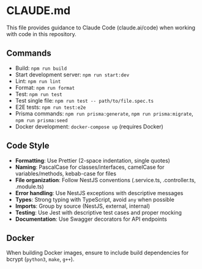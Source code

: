 # CLAUDE.md

This file provides guidance to Claude Code (claude.ai/code) when working with code in this repository.

## Commands
- Build: `npm run build`
- Start development server: `npm run start:dev`
- Lint: `npm run lint`
- Format: `npm run format`
- Test: `npm run test`
- Test single file: `npm run test -- path/to/file.spec.ts`
- E2E tests: `npm run test:e2e`
- Prisma commands: `npm run prisma:generate`, `npm run prisma:migrate`, `npm run prisma:seed`
- Docker development: `docker-compose up` (requires Docker)

## Code Style
- **Formatting**: Use Prettier (2-space indentation, single quotes)
- **Naming**: PascalCase for classes/interfaces, camelCase for variables/methods, kebab-case for files
- **File organization**: Follow NestJS conventions (.service.ts, .controller.ts, .module.ts)
- **Error handling**: Use NestJS exceptions with descriptive messages
- **Types**: Strong typing with TypeScript, avoid `any` when possible
- **Imports**: Group by source (NestJS, external, internal)
- **Testing**: Use Jest with descriptive test cases and proper mocking
- **Documentation**: Use Swagger decorators for API endpoints

## Docker
When building Docker images, ensure to include build dependencies for bcrypt (`python3`, `make`, `g++`).